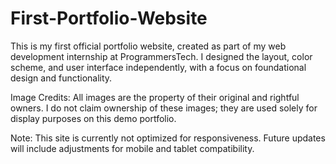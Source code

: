 # First-Portfolio-Website
This is my first official portfolio website, created as part of my web development internship at ProgrammersTech. I designed the layout, color scheme, and user interface independently, with a focus on foundational design and functionality.

Image Credits: All images are the property of their original and rightful owners. I do not claim ownership of these images; they are used solely for display purposes on this demo portfolio.

Note: This site is currently not optimized for responsiveness. Future updates will include adjustments for mobile and tablet compatibility.